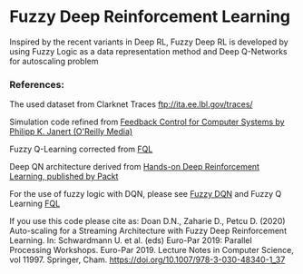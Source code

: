 # Fuzzy Deep Reinforcement Learning

Inspired by the recent variants in Deep RL, Fuzzy Deep RL is developed by using Fuzzy Logic as a data representation method and Deep Q-Networks for autoscaling problem

### References:
The used dataset from Clarknet Traces <ftp://ita.ee.lbl.gov/traces/>

Simulation code refined from [Feedback Control for Computer Systems by Philipp K. Janert (O'Reilly Media)](https://github.com/oreillymedia/feedback_control_for_computer_systems)

Fuzzy Q-Learning corrected from [FQL](https://github.com/seyedsaeidmasoumzadeh/Fuzzy-Q-Learning)

Deep QN architecture derived from [Hands-on Deep Reinforcement Learning, published by Packt](https://github.com/PacktPublishing/Deep-Reinforcement-Learning-Hands-On)

For the use of fuzzy logic with DQN, please see [Fuzzy DQN](https://github.com/doandongnguyen/FuzzyDQN) and Fuzzy Q Learning [FQL](https://github.com/doandongnguyen/FQL-Fuzzy-Q-Learning)

If you use this code please cite as:
Doan D.N., Zaharie D., Petcu D. (2020) Auto-scaling for a Streaming Architecture with Fuzzy Deep Reinforcement Learning. In: Schwardmann U. et al. (eds) Euro-Par 2019: Parallel Processing Workshops. Euro-Par 2019. Lecture Notes in Computer Science, vol 11997. Springer, Cham. https://doi.org/10.1007/978-3-030-48340-1_37
